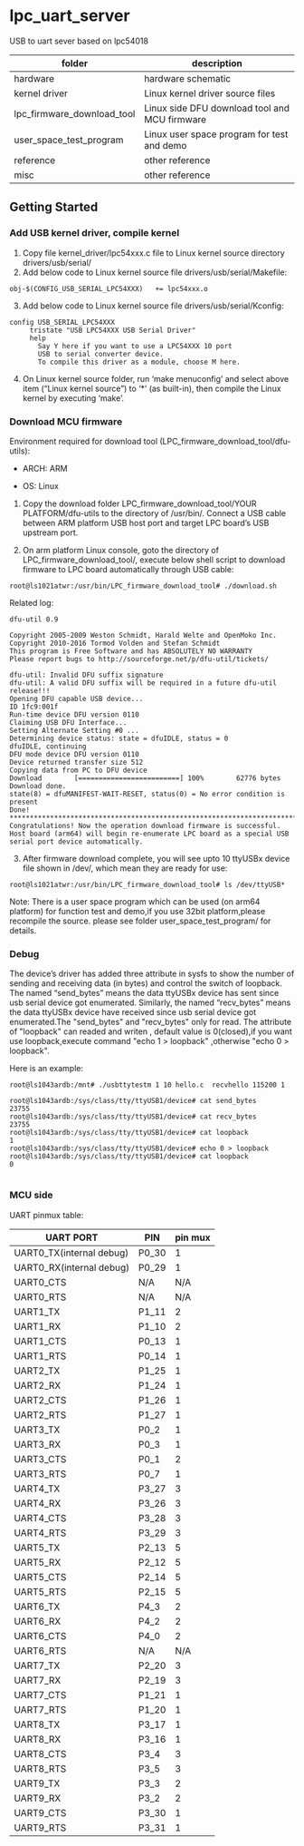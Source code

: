 # lpc_uart_server

USB to uart sever based on lpc54018

| folder                     | description                                   |
| -------------------------- | --------------------------------------------- |
| hardware                   | hardware schematic                            |
| kernel driver              | Linux kernel driver source files              |
| lpc_firmware_download_tool | Linux side DFU download tool and MCU firmware |
| user_space_test_program    | Linux user space program for test and demo    |
| reference                  | other reference                               |
| misc                       | other reference                               |



## Getting Started

### Add USB kernel driver, compile kernel

1. Copy file kernel_driver/lpc54xxx.c file to Linux kernel source directory drivers/usb/serial/
2. Add below code to Linux kernel source file drivers/usb/serial/Makefile:

`obj-$(CONFIG_USB_SERIAL_LPC54XXX)   += lpc54xxx.o`

3. Add below code to Linux kernel source file drivers/usb/serial/Kconfig:

```
config USB_SERIAL_LPC54XXX
     tristate "USB LPC54XXX USB Serial Driver"
     help
       Say Y here if you want to use a LPC54XXX 10 port
       USB to serial converter device.
       To compile this driver as a module, choose M here.

```

4. On Linux kernel source folder, run ‘make menuconfig’ and select above item (“Linux kernel source”) to ‘*’ (as built-in), then compile the Linux kernel by executing ‘make’.

### Download MCU firmware

Environment required for download tool (LPC_firmware_download_tool/dfu-utils):

* ARCH:  ARM

* OS:    Linux

1. Copy the download folder  LPC_firmware_download_tool/YOUR PLATFORM/dfu-utils  to the directory  of  /usr/bin/. Connect a USB cable between ARM platform USB host port and target LPC board’s USB upstream port.

2. On arm platform Linux console, goto the directory of LPC_firmware_download_tool/, execute below shell script to download firmware to LPC board automatically through USB cable:

   

```
root@ls1021atwr:/usr/bin/LPC_firmware_download_tool# ./download.sh
```

Related log:

```
dfu-util 0.9

Copyright 2005-2009 Weston Schmidt, Harald Welte and OpenMoko Inc.
Copyright 2010-2016 Tormod Volden and Stefan Schmidt
This program is Free Software and has ABSOLUTELY NO WARRANTY
Please report bugs to http://sourceforge.net/p/dfu-util/tickets/

dfu-util: Invalid DFU suffix signature
dfu-util: A valid DFU suffix will be required in a future dfu-util release!!!
Opening DFU capable USB device...
ID 1fc9:001f
Run-time device DFU version 0110
Claiming USB DFU Interface...
Setting Alternate Setting #0 ...
Determining device status: state = dfuIDLE, status = 0
dfuIDLE, continuing
DFU mode device DFU version 0110
Device returned transfer size 512
Copying data from PC to DFU device
Download        [=========================] 100%        62776 bytes
Download done.
state(8) = dfuMANIFEST-WAIT-RESET, status(0) = No error condition is present
Done!
************************************************************************************************
Congratulations! Now the operation download firmware is successful. Host board (arm64) will begin re-enumerate LPC board as a special USB serial port device automatically.
```

3. After firmware download complete, you will see upto 10 ttyUSBx device file shown in /dev/, which mean they are ready for use:

```
root@ls1021atwr:/usr/bin/LPC_firmware_download_tool# ls /dev/ttyUSB*
```



Note: There is a user space program which can be used (on arm64 platform) for function test and demo,if you use 32bit platform,please recompile the source. please see folder user_space_test_program/ for details.



### Debug

The device’s driver has added three attribute in sysfs to show the number of sending and receiving data (in bytes) and control the switch of loopback. The named “send_bytes” means the data ttyUSBx device has sent since usb serial device got enumerated. Similarly, the named “recv_bytes” means the data ttyUSBx device have received since usb serial device got enumerated.The "send_bytes" and "recv_bytes" only for read. The attribute of "loopback" can readed and writen , default value is 0(closed),if you want use loopback,execute command "echo 1 > loopback" ,otherwise "echo 0 > loopback".



Here is an example:

```
root@ls1043ardb:/mnt# ./usbttytestm 1 10 hello.c  recvhello 115200 1

root@ls1043ardb:/sys/class/tty/ttyUSB1/device# cat send_bytes
23755
root@ls1043ardb:/sys/class/tty/ttyUSB1/device# cat recv_bytes
23755
root@ls1043ardb:/sys/class/tty/ttyUSB1/device# cat loopback
1
root@ls1043ardb:/sys/class/tty/ttyUSB1/device# echo 0 > loopback
root@ls1043ardb:/sys/class/tty/ttyUSB1/device# cat loopback
0


```



### MCU side

UART pinmux table:

| UART PORT                | PIN   | pin  mux |
| ------------------------ | ----- | -------- |
| UART0_TX(internal debug) | P0_30 | 1        |
| UART0_RX(internal debug) | P0_29 | 1        |
| UART0_CTS                | N/A   | N/A      |
| UART0_RTS                | N/A   | N/A      |
| UART1_TX                 | P1_11 | 2        |
| UART1_RX                 | P1_10 | 2        |
| UART1_CTS                | P0_13 | 1        |
| UART1_RTS                | P0_14 | 1        |
| UART2_TX                 | P1_25 | 1        |
| UART2_RX                 | P1_24 | 1        |
| UART2_CTS                | P1_26 | 1        |
| UART2_RTS                | P1_27 | 1        |
| UART3_TX                 | P0_2  | 1        |
| UART3_RX                 | P0_3  | 1        |
| UART3_CTS                | P0_1  | 2        |
| UART3_RTS                | P0_7  | 1        |
| UART4_TX                 | P3_27 | 3        |
| UART4_RX                 | P3_26 | 3        |
| UART4_CTS                | P3_28 | 3        |
| UART4_RTS                | P3_29 | 3        |
| UART5_TX                 | P2_13 | 5        |
| UART5_RX                 | P2_12 | 5        |
| UART5_CTS                | P2_14 | 5        |
| UART5_RTS                | P2_15 | 5        |
| UART6_TX                 | P4_3  | 2        |
| UART6_RX                 | P4_2  | 2        |
| UART6_CTS                | P4_0  | 2        |
| UART6_RTS                | N/A   | N/A      |
| UART7_TX                 | P2_20 | 3        |
| UART7_RX                 | P2_19 | 3        |
| UART7_CTS                | P1_21 | 1        |
| UART7_RTS                | P1_20 | 1        |
| UART8_TX                 | P3_17 | 1        |
| UART8_RX                 | P3_16 | 1        |
| UART8_CTS                | P3_4  | 3        |
| UART8_RTS                | P3_5  | 3        |
| UART9_TX                 | P3_3  | 2        |
| UART9_RX                 | P3_2  | 2        |
| UART9_CTS                | P3_30 | 1        |
| UART9_RTS                | P3_31 | 1        |

